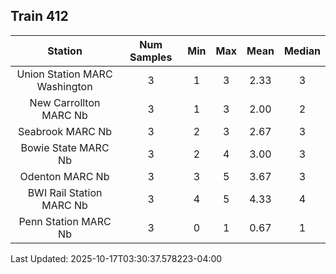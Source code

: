 ## Train 412

| Station | Num Samples | Min | Max | Mean | Median |
| :-----: | :---------: | :-: | :-: | :--: | :----: |
| Union Station MARC Washington | 3 | 1 | 3 | 2.33 | 3 |
| New Carrollton MARC Nb | 3 | 1 | 3 | 2.00 | 2 |
| Seabrook MARC Nb | 3 | 2 | 3 | 2.67 | 3 |
| Bowie State MARC Nb | 3 | 2 | 4 | 3.00 | 3 |
| Odenton MARC Nb | 3 | 3 | 5 | 3.67 | 3 |
| BWI Rail Station MARC Nb | 3 | 4 | 5 | 4.33 | 4 |
| Penn Station MARC Nb | 3 | 0 | 1 | 0.67 | 1 |


Last Updated: 2025-10-17T03:30:37.578223-04:00
